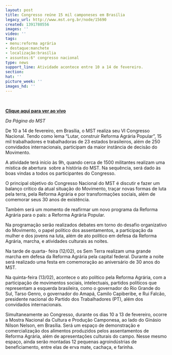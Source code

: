 ```yaml
---
layout: post
title: Congresso reúne 15 mil camponeses em Brasília
legacy_url: http://www.mst.org.br/node/15690
created: 1391780556
images: ''
video: ''
tags:
- menu:reforma agrária
- destaque:manchete
- localização:brasília
- assuntos:6° congresso nacional
type: news
support_line: Atividade acontece entre 10 a 14 de fevereiro.
section: 
hat: ''
picture_week: ''
images_hd: ''
---
```

<p>&nbsp;</p><p><a target="_blank" href="http://pt.twitcasting.tv/midianinja"><strong>Clique aqui para ver ao vivo</strong></a></p><p><em>Da Página do MST</em></p><p>De 10 a 14 de fevereiro, em Brasília, o MST realiza seu VI Congresso Nacional. Tendo como lema “Lutar, construir Reforma Agrária Popular”, 15 mil trabalhadores e trabalhadoras de 23 estados brasileiros, além de 250 convidados internacionais, participam da maior instância de decisão do Movimento.&nbsp;</p><p>A atividade terá início às 9h, quando cerca de 1500 militantes realizam uma mística de abertura &nbsp;sobre a história do MST. Na sequência, será dado às boas vindas a todos os participantes do Congresso.</p><p>O principal objetivo do Congresso Nacional do MST é discutir e fazer um balanço crítico da atual situação do Movimento, traçar novas formas de luta pela terra, pela Reforma Agrária e por transformações sociais, além de comemorar seus 30 anos de existência.</p><p>Também será um momento de reafirmar um novo programa da Reforma Agrária para o país: a Reforma Agrária Popular.</p><p>Na programação serão realizados debates em torno do desafio organizativo do Movimento, o papel político dos assentamentos, a participação da mulher e dos jovens na luta, além de ato político em defesa da Reforma Agrária, marcha, e atividades culturais as noites.</p><p>Na tarde de quarta- feira (12/02), os Sem Terra realizam uma grande marcha em defesa da Reforma Agrária pela capital federal. Durante a noite será realizado uma festa em comemoração ao aniversário de 30 anos do MST.</p><p>Na quinta-feira (13/02), acontece o ato político pela Reforma Agrária, com a participação de movimentos sociais, intelectuais, partidos políticos que representam a esquerda brasileira, como o governador do Rio Grande do Sul, Tarso Genro, o governador do Amapá, Camilo Capiberibe, e Rui Falcão, presidente nacional do Partido dos Trabalhadores (PT), além dos convidados internacionais.</p><p>Simultaneamente ao Congresso, durante os dias 10 a 13 de fevereiro, ocorre a Mostra Nacional da Cultura e Produção Camponesa, ao lado do Ginásio Nilson Nelson, em Brasília. Será um espaço de demonstração e comercialização dos alimentos produzidos pelos assentamentos de Reforma Agrária, além de apresentações culturais do campo. Nesse mesmo espaço, ainda serão montadas 12 pequenas agroindústrias de beneficiamento, entre elas de erva mate, cachaça, e farinha.&nbsp;</p><p>&nbsp;</p><p>&nbsp;</p>
